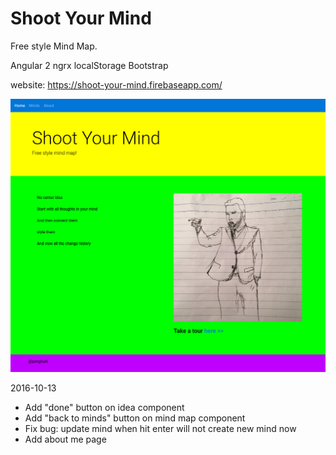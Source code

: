 # Shoot Your Mind

Free style Mind Map.

Angular 2
ngrx
localStorage
Bootstrap

website: https://shoot-your-mind.firebaseapp.com/

![Alt text](/home_page.png?raw=true "Home page")

2016-10-13
+ Add "done" button on idea component
+ Add "back to minds" button on mind map component
+ Fix bug: update mind when hit enter will not create new mind now
+ Add about me page